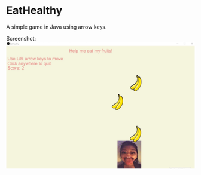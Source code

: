 # EatHealthy
A simple game in Java using arrow keys.

Screenshot: 
![Screenshot](https://github.com/cwu98/EatHealthy/blob/main/EatHealthyAppScreenshot.jpg)
